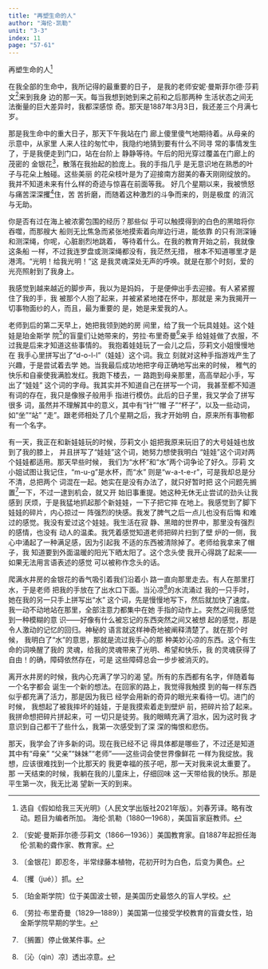 ```yaml
---
title: "再塑生命的人"
author: "海伦·凯勒"
unit: "3-3"
index: 11
page: "57-61"
---
```


再塑生命的人[^1-a]

在我全部的生命中，我所记得的最重要的日子，
是我的老师安妮·曼斯菲尔德·莎莉文[^1-b]来到我身
边的那一天。每当我想到她到来之前和之后那两种
生活状态之间无法衡量的巨大差异时，我都深感惊
奇。那天是1887年3月3日，我还差三个月满七岁。

那是我生命中的重大日子，那天下午我站在门
廊上傻里傻气地期待着。从母亲的示意中，从家里
人来人往的匆忙中，我隐约地猜到要有什么不同寻
常的事情发生了，于是我便走到门口，站在台阶上
静静等待。午后的阳光穿过覆盖在门廊上的茂密的
金银花[^1-c]，散落在我抬起的脸庞上。我的手指几乎
是无意识地在熟悉的叶子与花朵上触碰。这些美丽
的花朵枝叶是为了迎接南方甜美的春天刚刚绽放的。
我并不知道未来有什么样的奇迹与惊喜在前面等我。
好几个星期以来，我被愤怒与痛苦深深攫[^1-d]住，苦
苦折磨，而随着这种激烈的斗争而来的，则是极度
的消沉与无助。

你是否有过在海上被浓雾包围的经历？那些似
乎可以触摸得到的白色的黑暗将你吞噬，而那艘大
船则无比焦急而紧张地摸索着向岸边行进，能依靠
的只有测深锤和测深绳，你呢，心脏剧烈地跳着，
等待着什么。在我的教育开始之前，我就像这条船
一样，不过我连罗盘或测深绳都没有，我茫然无措，
根本不知道哪里才是港湾。“光明！给我光明！”这
是我灵魂深处无声的呼唤。就是在那个时刻，爱的
光亮照射到了我身上。

[^1-a]: 选自《假如给我三天光明》（人民文学出版社2021年版）。刘春芳译。略有改动。题目为编者所加。
    海伦·凯勒（1880—1968），美国盲家庭教师。
[^1-b]: 〔安妮·曼斯菲尔德·莎莉文（1866—1936）〕美国教育家。自1887年起担任海伦·凯勒的聋作家、教育家。
[^1-c]: 〔金银花〕即忍冬，半常绿藤本植物，花初开时为白色，后变为黄色。
[^1-d]: 〔攫（jué）〕抓。

我感觉到越来越近的脚步声，我以为是妈妈，
于是便伸出手去迎接。有人紧紧握住了我的手，我
被那个人抱了起来，并被紧紧地搂在怀中，那就是
来为我揭开一切事物面纱的人，而且，最为重要的
是，她是来爱我的人。

老师到后的第二天早上，她把我领到她的房
间里，给了我一个玩具娃娃。这个娃娃是珀金斯学
院[^2-a]的盲童们让她带来的，劳拉·布里奇曼[^2-b]亲手
给娃娃做了衣服，不过我是后来才知道这些事情的。
我抱着娃娃玩了一会儿之后，莎莉文小姐慢慢地在
我手心里拼写出了“d-o-l-l”（娃娃）这个词。我立
刻就对这种手指游戏产生了兴趣，于是尝试着去学
她。当我最后成功地把字母正确地写出来的时候，
稚气的快乐和自豪使我满脸发红。我跑下楼去，一
路跑到母亲那里，高高举起小手，写出了“娃娃”
这个词的字母。我其实并不知道自己在拼写一个词，
我甚至都不知道有词的存在，我只是像猴子般用手
指进行模仿。此后的日子里，我又学会了拼写很多
词，虽然并不理解其中的意义，其中有“针”“帽
子”“杯子”，以及一些动词，如“坐”“站”
“走”。跟老师相处了几个星期之后，我才开始明
白，原来所有事物都有一个名字。

[^2-a]: 〔珀金斯学院〕位于美国波士顿，是美国历史最悠久的盲人学校。
[^2-b]: 〔劳拉·布里奇曼（1829—1889）〕美国第一位接受学校教育的盲聋女性，珀金斯学院早期的学生。

有一天，我正在和新娃娃玩的时候，莎莉文小
姐把我原来玩旧了的大号娃娃也放到了我的膝上，
并且拼写了“娃娃”这个词，她努力想使我明白
“娃娃”这个词对两个娃娃都适用。那天早些时候，
我们为“水杯”和“水”两个词争论了好久。莎莉
文小姐试图让我记住，“m-u-g”是水杯，而“水”
则是“w-a-t-e-r”，可是我却总是分不清，总把两个
词混在一起。她实在是没有办法了，就只好暂时把
这个问题先搁置[^3-a]一下，不过一逮到机会，就又开
始旧事重提。她这种无休无止尝试的劲头让我感到
厌烦，于是我猛地抓起那个新娃娃，一下子把它摔
在地上。我感觉到了脚下娃娃的碎片，内心掠过一
阵强烈的快感。我发了脾气之后一点儿也没有后悔
和难过的感觉。我没有爱过这个娃娃。我生活在寂
静、黑暗的世界中，那里没有强烈的感情，也没有
动人的温柔。我凭着感觉知道老师把碎片扫到了壁
炉的一侧，我心中涌起了一种满足感，因为引起我
不适的东西被清除掉了。老师给我拿来了帽子，我
知道要到外面温暖的阳光下晒太阳了。这个念头使
我开心得跳了起来——如果无法用言语表述的感觉
可以被称作念头的话。

爬满水井房的金银花的香气吸引着我们沿着小
路一直向那里走去。有人在那里打水，于是老师
把我的手放在了出水口下面。当沁凉[^4-a]的水流涌过
我的一只手时，她在我的另一只手上拼写出“水”
这个词，先是慢慢地写下，然后就加快了速度。
我一动不动地站在那里，全部注意力都集中在她
手指的动作上。突然之间我感觉到一种模糊的意
识——好像有什么被忘记的东西突然之间又被想
起的感觉，那是令人激动的记忆的回归。神秘的
语言就这样神奇地被阐释清楚了。就在那个时候，
我明白了“水”的意思，那就是流过我手心的那
种美妙沁凉的东西。这个有生命的词唤醒了我的
灵魂，给我的灵魂带来了光明、希望和快乐，我
的灵魂获得了自由！的确，障碍依然存在，可是
这些障碍总会一步步被消灭的。

[^3-a]: 〔搁置〕停止做某件事。

离开水井房的时候，我内心充满了学习的渴
望。所有的东西都有名字，伴随着每一个名字都会
诞生一个新的想法。在回家的路上，我觉得我触摸
到的每一样东西似乎都充满了活力，那是因为我已
经学会用新的奇异的眼光来看待一切。进门的时候，
我想起了被我摔坏的娃娃，于是我摸索着走到壁炉
前，把碎片拾了起来。我拼命想把碎片拼起来，可
一切只是徒劳。我的眼睛充满了泪水，因为这时我
才意识到自己都干了些什么，我第一次感受到了深
深的悔恨和悲伤。

那天，我学会了许多新的词。现在我已经不记
得具体都是哪些了，不过还是知道其中有“母亲”
“父亲”“妹妹”“老师”——这些词会使世界像鲜花
一样为我绽放。我想，应该很难找到一个比那天的
我更幸福的孩子吧，那一天对我来说太重要了。那
一天结束的时候，我躺在我的儿童床上，仔细回味
这一天带给我的快乐。那是平生第一次，我无比渴
望新一天的到来。

[^4-a]: 〔沁（qìn）凉〕透出凉意。
